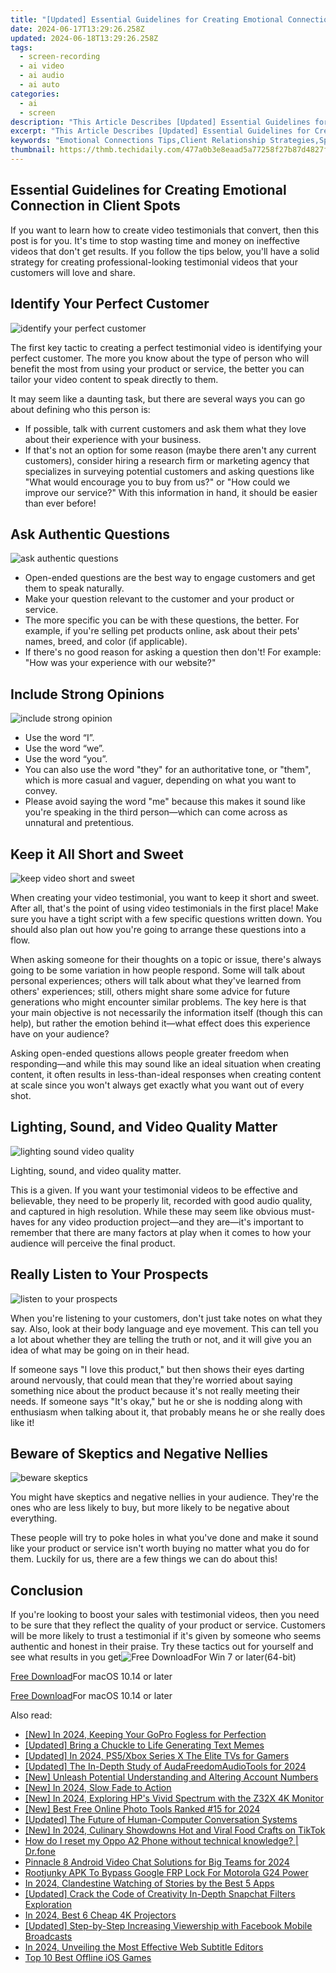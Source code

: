 ```yaml
---
title: "[Updated] Essential Guidelines for Creating Emotional Connection in Client Spots for 2024"
date: 2024-06-17T13:29:26.258Z
updated: 2024-06-18T13:29:26.258Z
tags: 
  - screen-recording
  - ai video
  - ai audio
  - ai auto
categories: 
  - ai
  - screen
description: "This Article Describes [Updated] Essential Guidelines for Creating Emotional Connection in Client Spots for 2024"
excerpt: "This Article Describes [Updated] Essential Guidelines for Creating Emotional Connection in Client Spots for 2024"
keywords: "Emotional Connections Tips,Client Relationship Strategies,Spa Interaction Excellence,Establishing Bonds Clients,Engaging Client Atmosphere,Effective Client Communication,Creating Emotional Stature"
thumbnail: https://thmb.techidaily.com/477a0b3e8eaad5a77258f27b87d4827ff92a53251f6cf584b61b0ab39b309f07.jpg
---
```


## Essential Guidelines for Creating Emotional Connection in Client Spots

If you want to learn how to create video testimonials that convert, then this post is for you. It's time to stop wasting time and money on ineffective videos that don't get results. If you follow the tips below, you'll have a solid strategy for creating professional-looking testimonial videos that your customers will love and share.

## Identify Your Perfect Customer

![identify your perfect customer](https://images.wondershare.com/filmora/article-images/2022/07/identify-your-perfect-customer.jpg)

The first key tactic to creating a perfect testimonial video is identifying your perfect customer. The more you know about the type of person who will benefit the most from using your product or service, the better you can tailor your video content to speak directly to them.

It may seem like a daunting task, but there are several ways you can go about defining who this person is:

* If possible, talk with current customers and ask them what they love about their experience with your business.
* If that's not an option for some reason (maybe there aren't any current customers), consider hiring a research firm or marketing agency that specializes in surveying potential customers and asking questions like "What would encourage you to buy from us?" or "How could we improve our service?" With this information in hand, it should be easier than ever before!

## Ask Authentic Questions

![ask authentic questions](https://images.wondershare.com/filmora/article-images/2022/07/ask-authentic-questions.jpg)

* Open-ended questions are the best way to engage customers and get them to speak naturally.
* Make your question relevant to the customer and your product or service.
* The more specific you can be with these questions, the better. For example, if you're selling pet products online, ask about their pets' names, breed, and color (if applicable).
* If there's no good reason for asking a question then don't! For example: "How was your experience with our website?"

## Include Strong Opinions

![include strong opinion](https://images.wondershare.com/filmora/article-images/2022/07/include-strong-opinion.jpg)

* Use the word “I”.
* Use the word “we”.
* Use the word “you”.
* You can also use the word "they" for an authoritative tone, or "them", which is more casual and vaguer, depending on what you want to convey.
* Please avoid saying the word "me" because this makes it sound like you're speaking in the third person—which can come across as unnatural and pretentious.

## Keep it All Short and Sweet

![keep video short and sweet](https://images.wondershare.com/filmora/article-images/2022/07/keep-video-short-and-sweet.jpg)

When creating your video testimonial, you want to keep it short and sweet. After all, that's the point of using video testimonials in the first place! Make sure you have a tight script with a few specific questions written down. You should also plan out how you're going to arrange these questions into a flow.

When asking someone for their thoughts on a topic or issue, there's always going to be some variation in how people respond. Some will talk about personal experiences; others will talk about what they've learned from others' experiences; still, others might share some advice for future generations who might encounter similar problems. The key here is that your main objective is not necessarily the information itself (though this can help), but rather the emotion behind it—what effect does this experience have on your audience?

Asking open-ended questions allows people greater freedom when responding—and while this may sound like an ideal situation when creating content, it often results in less-than-ideal responses when creating content at scale since you won't always get exactly what you want out of every shot.

## Lighting, Sound, and Video Quality Matter

![lighting sound video quality](https://images.wondershare.com/filmora/article-images/2022/07/lighting-sound-video-quality.jpg)

Lighting, sound, and video quality matter.

This is a given. If you want your testimonial videos to be effective and believable, they need to be properly lit, recorded with good audio quality, and captured in high resolution. While these may seem like obvious must-haves for any video production project—and they are—it's important to remember that there are many factors at play when it comes to how your audience will perceive the final product.

## Really Listen to Your Prospects

![listen to your prospects](https://images.wondershare.com/filmora/article-images/2022/07/listen-to-your-prospects.jpg)

When you're listening to your customers, don't just take notes on what they say. Also, look at their body language and eye movement. This can tell you a lot about whether they are telling the truth or not, and it will give you an idea of what may be going on in their head.

If someone says "I love this product," but then shows their eyes darting around nervously, that could mean that they're worried about saying something nice about the product because it's not really meeting their needs. If someone says "It's okay," but he or she is nodding along with enthusiasm when talking about it, that probably means he or she really does like it!

## Beware of Skeptics and Negative Nellies

![beware skeptics](https://images.wondershare.com/filmora/article-images/2022/07/beware-skeptics.jpg)

You might have skeptics and negative nellies in your audience. They're the ones who are less likely to buy, but more likely to be negative about everything.

These people will try to poke holes in what you've done and make it sound like your product or service isn't worth buying no matter what you do for them. Luckily for us, there are a few things we can do about this!

## Conclusion

If you're looking to boost your sales with testimonial videos, then you need to be sure that they reflect the quality of your product or service. Customers will be more likely to trust a testimonial if it's given by someone who seems authentic and honest in their praise. Try these tactics out for yourself and see what results in you get![Free Download](https://tools.techidaily.com/wondershare/filmora/download/)For Win 7 or later(64-bit)

[Free Download](https://tools.techidaily.com/wondershare/filmora/download/)For macOS 10.14 or later

</article

[Free Download](https://tools.techidaily.com/wondershare/filmora/download/)For macOS 10.14 or later

<ins class="adsbygoogle"
     style="display:block"
     data-ad-format="autorelaxed"
     data-ad-client="ca-pub-7571918770474297"
     data-ad-slot="1223367746"></ins>

<ins class="adsbygoogle"
     style="display:block"
     data-ad-format="autorelaxed"
     data-ad-client="ca-pub-7571918770474297"
     data-ad-slot="1223367746"></ins>



<ins class="adsbygoogle"
     style="display:block"
     data-ad-client="ca-pub-7571918770474297"
     data-ad-slot="8358498916"
     data-ad-format="auto"
     data-full-width-responsive="true"></ins>


<span class="atpl-alsoreadstyle">Also read:</span>
<div><ul>
<li><a href="https://fox-boxes.techidaily.com/new-in-2024-keeping-your-gopro-fogless-for-perfection/"><u>[New] In 2024, Keeping Your GoPro Fogless for Perfection</u></a></li>
<li><a href="https://fox-boxes.techidaily.com/updated-bring-a-chuckle-to-life-generating-text-memes/"><u>[Updated] Bring a Chuckle to Life  Generating Text Memes</u></a></li>
<li><a href="https://fox-boxes.techidaily.com/updated-in-2024-ps5xbox-series-x-the-elite-tvs-for-gamers/"><u>[Updated] In 2024, PS5/Xbox Series X  The Elite TVs for Gamers</u></a></li>
<li><a href="https://fox-boxes.techidaily.com/updated-the-in-depth-study-of-audafreedomaudiotools-for-2024/"><u>[Updated] The In-Depth Study of AudaFreedomAudioTools for 2024</u></a></li>
<li><a href="https://fox-boxes.techidaily.com/new-unleash-potential-understanding-and-altering-account-numbers/"><u>[New] Unleash Potential  Understanding and Altering Account Numbers</u></a></li>
<li><a href="https://fox-boxes.techidaily.com/new-in-2024-slow-fade-to-action/"><u>[New] In 2024, Slow Fade to Action</u></a></li>
<li><a href="https://fox-boxes.techidaily.com/new-in-2024-exploring-hps-vivid-spectrum-with-the-z32x-4k-monitor/"><u>[New] In 2024, Exploring HP's Vivid Spectrum with the Z32X 4K Monitor</u></a></li>
<li><a href="https://fox-boxes.techidaily.com/new-best-free-online-photo-tools-ranked-15-for-2024/"><u>[New] Best Free Online Photo Tools Ranked #15 for 2024</u></a></li>
<li><a href="https://fox-boxes.techidaily.com/updated-the-future-of-human-computer-conversation-systems/"><u>[Updated] The Future of Human-Computer Conversation Systems</u></a></li>
<li><a href="https://tiktok-videos.techidaily.com/new-in-2024-culinary-showdowns-hot-and-viral-food-crafts-on-tiktok/"><u>[New] In 2024, Culinary Showdowns  Hot and Viral Food Crafts on TikTok</u></a></li>
<li><a href="https://techidaily.com/how-do-i-reset-my-oppo-a2-phone-without-technical-knowledge-drfone-by-drfone-reset-android-reset-android/"><u>How do I reset my Oppo A2 Phone without technical knowledge? | Dr.fone</u></a></li>
<li><a href="https://screen-mirroring-recording.techidaily.com/pinnacle-8-android-video-chat-solutions-for-big-teams-for-2024/"><u>Pinnacle 8 Android Video Chat Solutions for Big Teams for 2024</u></a></li>
<li><a href="https://easy-unlock-android.techidaily.com/rootjunky-apk-to-bypass-google-frp-lock-for-motorola-g24-power-by-drfone-android/"><u>Rootjunky APK To Bypass Google FRP Lock For Motorola G24 Power</u></a></li>
<li><a href="https://instagram-clips.techidaily.com/in-2024-clandestine-watching-of-stories-by-the-best-5-apps/"><u>In 2024, Clandestine Watching of Stories by the Best 5 Apps</u></a></li>
<li><a href="https://snapchat-videos.techidaily.com/updated-crack-the-code-of-creativity-in-depth-snapchat-filters-exploration/"><u>[Updated] Crack the Code of Creativity  In-Depth Snapchat Filters Exploration</u></a></li>
<li><a href="https://extra-tips.techidaily.com/in-2024-best-6-cheap-4k-projectors/"><u>In 2024, Best 6 Cheap 4K Projectors</u></a></li>
<li><a href="https://facebook-videos.techidaily.com/updated-step-by-step-increasing-viewership-with-facebook-mobile-broadcasts/"><u>[Updated] Step-by-Step  Increasing Viewership with Facebook Mobile Broadcasts</u></a></li>
<li><a href="https://some-approaches.techidaily.com/in-2024-unveiling-the-most-effective-web-subtitle-editors/"><u>In 2024, Unveiling the Most Effective Web Subtitle Editors</u></a></li>
<li><a href="https://desktop-recording.techidaily.com/top-10-best-offline-ios-games/"><u>Top 10 Best Offline iOS Games</u></a></li>
</ul></div>
